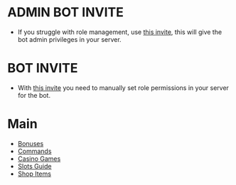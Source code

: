 # ADMIN BOT INVITE

 - If you struggle with role management, use [this invite](https://discord.com/oauth2/authorize?client_id=1363835222247866460&permissions=8&integration_type=0&scope=bot), this will give the bot admin privileges in your server.
# BOT INVITE

 - With [this invite](https://discord.com/oauth2/authorize?client_id=1363835222247866460&permissions=182272&integration_type=0&scope=bot) you need to manually set role permissions in your server for the bot.

# Main
 - [Bonuses](https://github.com/ToastedNub/Casino-Bot-Info/blob/main/Bonuses.md)
 - [Commands](https://github.com/ToastedNub/Casino-Bot-Info/blob/main/Commands.md)
 - [Casino Games](https://github.com/ToastedNub/Casino-Bot-Info/blob/main/Games.md)
 - [Slots Guide](https://github.com/ToastedNub/Casino-Bot-Info/blob/main/Slots.md)
 - [Shop Items](https://github.com/ToastedNub/Casino-Bot-Info/blob/main/Shop.md)
